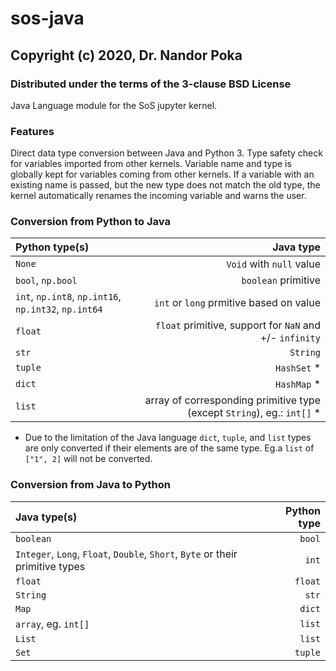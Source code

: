 # sos-java

## Copyright (c) 2020, Dr. Nandor Poka

### Distributed under the terms of the 3-clause BSD License

Java Language module for the SoS jupyter kernel.

### Features

Direct data type conversion between Java and Python 3. Type safety check for variables imported from other kernels.
Variable name and type is globally kept for variables coming from other kernels. If a variable with an existing name is passed, but the 
new type does not match the old type, the kernel automatically renames the incoming variable and warns the user.

### Conversion from Python to Java

|           **Python type(s)**                           | **Java type**     |
| :---                                               | ---:           |
| `None`      | `Void` with `null` value      |
| `bool`, `np.bool`     | `boolean` primitive      |
| `int`, `np.int8`, `np.int16`, `np.int32`, `np.int64` | `int` or `long` prmitive based on value |
| `float` | `float` primitive, support for `NaN` and +/- `infinity`  |
| `str`      |`String`      |
| `tuple`      | `HashSet` *     |
| `dict`      | `HashMap` *     |
| `list`      | array of corresponding primitive type (except `String`), eg.: `int[]` *     |

* Due to the limitation of the Java language `dict`, `tuple`, and `list` types are only converted if their elements are of the same type. Eg.a `list` of `["1", 2]` will not be converted.

### Conversion from Java to Python

|           **Java type(s)**                           | **Python type**     |
| :---                                               | ---:           |
| `boolean` | `bool`  |
| `Integer`, `Long`, `Float`, `Double`, `Short`, `Byte` or their primitive types| `int`|
| `float`   | `float` |
| `String`  | `str`   |
| `Map`     | `dict`  |
| `array`, eg. `int[]`| `list`    |
| `List`    | `list` |
| `Set`    | `tuple` |
